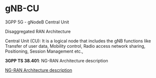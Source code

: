 # gNB-CU
3GPP 5G - gNodeB Central Unit

Disaggregated RAN Architecture

Central Unit (CU): It is a logical node that includes the gNB functions like Transfer of user data, Mobility control, Radio access network sharing, Positioning, Session Management etc.,

**3GPP TS 38.401**:  NG-RAN Architecture description

[NG-RAN Architecture description](https://github.com/Anil79/gNB-CU/blob/main/ng_ran_architecture.png)








